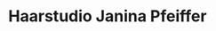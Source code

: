 ---
title: "Haarstudio Janina Pfeiffer"
url: /bad-hersfeld/haarstudio-janina-pfeiffer/
shop: Friseur
---